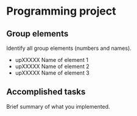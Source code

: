 
# Programming project

## Group elements

Identify all group elements (numbers and names).

- upXXXXX Name of element 1
- upXXXXX Name of element 2
- upXXXXX Name of element 3


## Accomplished tasks

Brief summary of what you implemented.


